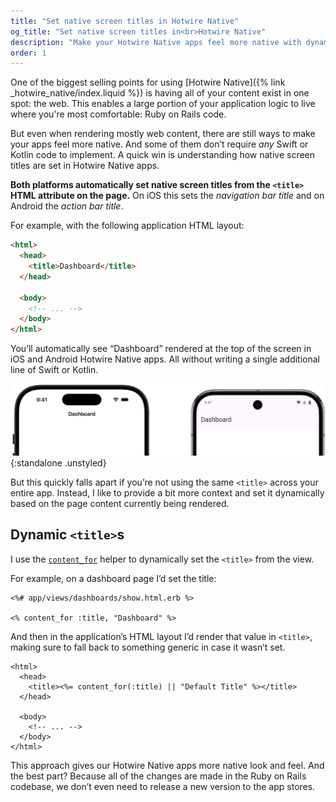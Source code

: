 ```yaml
---
title: "Set native screen titles in Hotwire Native"
og_title: "Set native screen titles in<br>Hotwire Native"
description: "Make your Hotwire Native apps feel more native with dynamic screen titles - all from your Rails codebase."
order: 1
---
```


One of the biggest selling points for using [Hotwire Native]({% link _hotwire_native/index.liquid %}) is having all of your content exist in one spot: the web. This enables a large portion of your application logic to live where you're most comfortable: Ruby on Rails code.

But even when rendering mostly web content, there are still ways to make your apps feel more native. And some of them don’t require *any* Swift or Kotlin code to implement. A quick win is understanding how native screen titles are set in Hotwire Native apps.

**Both platforms automatically set native screen titles from the `<title>` HTML attribute on the page.** On iOS this sets the *navigation bar title* and on Android the *action bar title*.

For example, with the following application HTML layout:

```html
<html>
  <head>
    <title>Dashboard</title>
  </head>

  <body>
    <!-- ... -->
  </body>
</html>
```

You’ll automatically see “Dashboard” rendered at the top of the screen in iOS and Android Hotwire Native apps. All without writing a single additional line of Swift or Kotlin.

![Native screen titles on Hotwire Native iOS and Android apps](/assets/images/hotwire-native/native-screen-titles/native-screen-titles.png){:standalone .unstyled}

But this quickly falls apart if you’re not using the same `<title>` across your entire app. Instead, I like to provide a bit more context and set it dynamically based on the page content currently being rendered.

## Dynamic `<title>`s

I use the [`content_for`](https://apidock.com/rails/ActionView/Helpers/CaptureHelper/content_for) helper to dynamically set the `<title>` from the view.

For example, on a dashboard page I’d set the title:

```erb
<%# app/views/dashboards/show.html.erb %>

<% content_for :title, "Dashboard" %>
```

And then in the application’s HTML layout I’d render that value in `<title>`, making sure to fall back to something generic in case it wasn’t set.

```erb
<html>
  <head>
    <title><%= content_for(:title) || "Default Title" %></title>
  </head>

  <body>
    <!-- ... -->
  </body>
</html>
```

This approach gives our Hotwire Native apps more native look and feel. And the best part? Because all of the changes are made in the Ruby on Rails codebase, we don’t even need to release a new version to the app stores.
